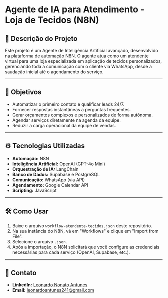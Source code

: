 # Agente de IA para Atendimento - Loja de Tecidos (N8N)

## 📖 Descrição do Projeto

Este projeto é um Agente de Inteligência Artificial avançado, desenvolvido na plataforma de automação N8N. O agente atua como um atendente virtual para uma loja especializada em aplicação de tecidos personalizados, gerenciando toda a comunicação com o cliente via WhatsApp, desde a saudação inicial até o agendamento do serviço.

---

## 🎯 Objetivos

* Automatizar o primeiro contato e qualificar leads 24/7.
* Fornecer respostas instantâneas a perguntas frequentes.
* Gerar orçamentos complexos e personalizados de forma autônoma.
* Agendar serviços diretamente na agenda da equipe.
* Reduzir a carga operacional da equipe de vendas.

---

## ⚙️ Tecnologias Utilizadas

* **Automação:** N8N
* **Inteligência Artificial:** OpenAI (GPT-4o Mini)
* **Orquestração de IA:** LangChain
* **Banco de Dados:** Supabase e PostgreSQL
* **Comunicação:** WhatsApp (via API)
* **Agendamento:** Google Calendar API
* **Scripting:** JavaScript

---

## 🛠️ Como Usar

1.  Baixe o arquivo `workflow-atendente-tecidos.json` deste repositório.
2.  Na sua instância do N8N, vá em "Workflows" e clique em "Import from File".
3.  Selecione o arquivo `.json`.
4.  Após a importação, o N8N solicitará que você configure as credenciais necessárias para cada serviço (OpenAI, Supabase, etc.).

---

## 🔗 Contato

* **LinkedIn:** [Leonardo Nonato Antunes](https://www.linkedin.com/in/leonardo-nonato-0b37aa189/)
* **Email:** leonardoantunes241@gmail.com
